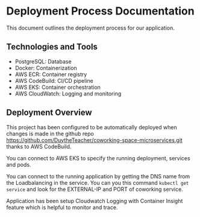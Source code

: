 # Deployment Process Documentation

This document outlines the deployment process for our application.

## Technologies and Tools

- PostgreSQL: Database
- Docker: Containerization
- AWS ECR: Container registry
- AWS CodeBuild: CI/CD pipeline
- AWS EKS: Container orchestration
- AWS CloudWatch: Logging and monitoring

## Deployment Overview

This project has been configured to be automatically deployed when changes is made in the github repo https://github.com/DuytheTeacher/coworking-space-microservices.git thanks to AWS CodeBuild.

You can connect to AWS EKS to specify the running deployment, services and pods.

You can connect to the running application by getting the DNS name from the Loadbalancing in the service. You can you this command `kubectl get service` and look for the EXTERNAL-IP and PORT of coworking service.

Application has been setup Cloudwatch Logging with Container Insight feature which is helpful to monitor and trace.
